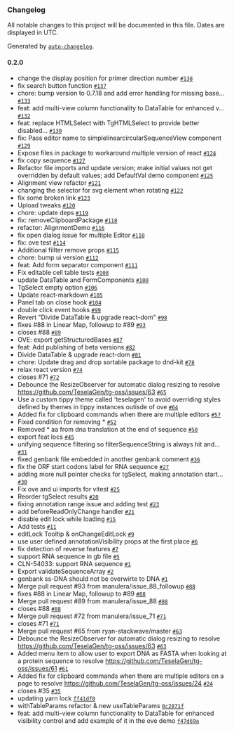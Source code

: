 ### Changelog

All notable changes to this project will be documented in this file. Dates are displayed in UTC.

Generated by [`auto-changelog`](https://github.com/CookPete/auto-changelog).

#### 0.2.0

- change the display position for primer direction number [`#138`](https://github.com/TeselaGen/tg-oss/pull/138)
- fix search button function [`#137`](https://github.com/TeselaGen/tg-oss/pull/137)
- chore: bump version to 0.7.18 and add error handling for missing base… [`#133`](https://github.com/TeselaGen/tg-oss/pull/133)
- feat: add multi-view column functionality to DataTable for enhanced v… [`#132`](https://github.com/TeselaGen/tg-oss/pull/132)
- feat: replace HTMLSelect with TgHTMLSelect to provide better disabled… [`#130`](https://github.com/TeselaGen/tg-oss/pull/130)
- fix: Pass editor name to simplelinearcircularSequenceView component [`#129`](https://github.com/TeselaGen/tg-oss/pull/129)
- Expose files in package to workaround multiple version of react [`#124`](https://github.com/TeselaGen/tg-oss/pull/124)
- fix copy sequence [`#127`](https://github.com/TeselaGen/tg-oss/pull/127)
- Refactor file imports and update version; make initial values not get overridden by default values; add DefaultVal demo component [`#125`](https://github.com/TeselaGen/tg-oss/pull/125)
- Alignment view refactor [`#121`](https://github.com/TeselaGen/tg-oss/pull/121)
- changing the selector for svg element when rotating [`#122`](https://github.com/TeselaGen/tg-oss/pull/122)
- fix some broken link [`#123`](https://github.com/TeselaGen/tg-oss/pull/123)
- Upload tweaks [`#120`](https://github.com/TeselaGen/tg-oss/pull/120)
- chore: update deps [`#119`](https://github.com/TeselaGen/tg-oss/pull/119)
- fix: removeClipboardPackage [`#118`](https://github.com/TeselaGen/tg-oss/pull/118)
- refactor: AlignmentDemo [`#116`](https://github.com/TeselaGen/tg-oss/pull/116)
- fix open dialog issue for multiple Editor [`#110`](https://github.com/TeselaGen/tg-oss/pull/110)
- fix: ove test [`#114`](https://github.com/TeselaGen/tg-oss/pull/114)
- Additional fillter remove props [`#115`](https://github.com/TeselaGen/tg-oss/pull/115)
- chore: bump ui version [`#112`](https://github.com/TeselaGen/tg-oss/pull/112)
- feat: Add form separator component [`#111`](https://github.com/TeselaGen/tg-oss/pull/111)
- Fix editable cell table tests [`#108`](https://github.com/TeselaGen/tg-oss/pull/108)
- update DataTable and FormComponents [`#100`](https://github.com/TeselaGen/tg-oss/pull/100)
- TgSelect empty option [`#106`](https://github.com/TeselaGen/tg-oss/pull/106)
- Update react-markdown [`#105`](https://github.com/TeselaGen/tg-oss/pull/105)
- Panel tab on close hook [`#104`](https://github.com/TeselaGen/tg-oss/pull/104)
- double click event hooks [`#99`](https://github.com/TeselaGen/tg-oss/pull/99)
- Revert "Divide DataTable & upgrade react-dom" [`#98`](https://github.com/TeselaGen/tg-oss/pull/98)
- fixes #88 in Linear Map, followup to #89 [`#93`](https://github.com/TeselaGen/tg-oss/pull/93)
- closes #88 [`#89`](https://github.com/TeselaGen/tg-oss/pull/89)
- OVE: export getStructuredBases [`#87`](https://github.com/TeselaGen/tg-oss/pull/87)
- feat: Add publishing of beta versions [`#82`](https://github.com/TeselaGen/tg-oss/pull/82)
- Divide DataTable & upgrade react-dom [`#81`](https://github.com/TeselaGen/tg-oss/pull/81)
- chore: Update drag and drop sortable package to dnd-kit [`#78`](https://github.com/TeselaGen/tg-oss/pull/78)
- relax react version [`#74`](https://github.com/TeselaGen/tg-oss/pull/74)
- closes #71 [`#72`](https://github.com/TeselaGen/tg-oss/pull/72)
- Debounce the ResizeObserver for automatic dialog resizing to resolve https://github.com/TeselaGen/tg-oss/issues/63 [`#65`](https://github.com/TeselaGen/tg-oss/pull/65)
- Use a custom tippy theme called 'teselagen' to avoid overriding styles defined by themes in tippy instances outisde of ove [`#64`](https://github.com/TeselaGen/tg-oss/pull/64)
- Added fix for clipboard commands when there are multiple editors [`#57`](https://github.com/TeselaGen/tg-oss/pull/57)
- Fixed condition for removing \* [`#52`](https://github.com/TeselaGen/tg-oss/pull/52)
- Removed \* aa from dna translation at the end of sequence [`#50`](https://github.com/TeselaGen/tg-oss/pull/50)
- export feat locs [`#45`](https://github.com/TeselaGen/tg-oss/pull/45)
- unifying sequence filtering so filterSequenceString is always hit and… [`#31`](https://github.com/TeselaGen/tg-oss/pull/31)
- fixed genbank file embedded in another genbank comment [`#36`](https://github.com/TeselaGen/tg-oss/pull/36)
- fix the ORF start codons label for RNA sequence [`#27`](https://github.com/TeselaGen/tg-oss/pull/27)
- adding more null pointer checks for tgSelect, making annotation start… [`#30`](https://github.com/TeselaGen/tg-oss/pull/30)
- Fix ove and ui imports for vitest [`#25`](https://github.com/TeselaGen/tg-oss/pull/25)
- Reorder tgSelect results [`#20`](https://github.com/TeselaGen/tg-oss/pull/20)
- fixing annotation range issue and adding test [`#23`](https://github.com/TeselaGen/tg-oss/pull/23)
- add beforeReadOnlyChange handler [`#21`](https://github.com/TeselaGen/tg-oss/pull/21)
- disable edit lock while loading [`#15`](https://github.com/TeselaGen/tg-oss/pull/15)
- Add tests [`#11`](https://github.com/TeselaGen/tg-oss/pull/11)
- editLock Tooltip & onChangeEditLock [`#9`](https://github.com/TeselaGen/tg-oss/pull/9)
- use user defined annotationVisibility props at the first place [`#6`](https://github.com/TeselaGen/tg-oss/pull/6)
- fix detection of reverse features [`#7`](https://github.com/TeselaGen/tg-oss/pull/7)
- support RNA sequence in gb file [`#5`](https://github.com/TeselaGen/tg-oss/pull/5)
- CLN-54033: support RNA sequence [`#1`](https://github.com/TeselaGen/tg-oss/pull/1)
- Export validateSequenceArray [`#2`](https://github.com/TeselaGen/tg-oss/pull/2)
- genbank ss-DNA should not be overwirte to DNA [`#1`](https://github.com/TeselaGen/tg-oss/pull/1)
- Merge pull request #93 from manulera/issue_88_followup [`#88`](https://github.com/TeselaGen/tg-oss/issues/88)
- fixes #88 in Linear Map, followup to #89 [`#88`](https://github.com/TeselaGen/tg-oss/issues/88)
- Merge pull request #89 from manulera/issue_88 [`#88`](https://github.com/TeselaGen/tg-oss/issues/88)
- closes #88 [`#88`](https://github.com/TeselaGen/tg-oss/issues/88)
- Merge pull request #72 from manulera/issue_71 [`#71`](https://github.com/TeselaGen/tg-oss/issues/71)
- closes #71 [`#71`](https://github.com/TeselaGen/tg-oss/issues/71)
- Merge pull request #65 from ryan-stackwave/master [`#63`](https://github.com/TeselaGen/tg-oss/issues/63)
- Debounce the ResizeObserver for automatic dialog resizing to resolve https://github.com/TeselaGen/tg-oss/issues/63 [`#63`](https://github.com/TeselaGen/tg-oss/issues/63)
- Added menu item to allow user to export DNA as FASTA when looking at a protein sequence to resolve https://github.com/TeselaGen/tg-oss/issues/61 [`#61`](https://github.com/TeselaGen/tg-oss/issues/61)
- Added fix for clipboard commands when there are multiple editors on a page to resolve https://github.com/TeselaGen/tg-oss/issues/24 [`#24`](https://github.com/TeselaGen/tg-oss/issues/24)
- closes #35 [`#35`](https://github.com/TeselaGen/tg-oss/issues/35)
- updating yarn lock [`ff41df0`](https://github.com/TeselaGen/tg-oss/commit/ff41df0b49b8051fcba084f7eaa44cf23284926d)
- withTableParams refactor & new useTableParams [`0c2871f`](https://github.com/TeselaGen/tg-oss/commit/0c2871f731d54a51a76b27c19091e76bcee6de1e)
- feat: add multi-view column functionality to DataTable for enhanced visibility control and add example of it in the ove demo [`f47d69a`](https://github.com/TeselaGen/tg-oss/commit/f47d69a4c01078a0abd284343f4f364c7cc5d389)
